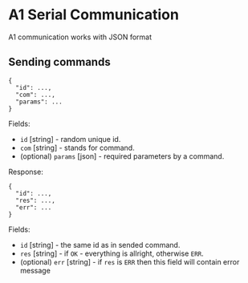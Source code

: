 # A1 Serial Communication
A1 communication works with JSON format

## Sending commands
```
{
  "id": ...,
  "com": ...,
  "params": ...
}
```
Fields:
* `id` [string] - random unique id.
* `com` [string] - stands for command.
* (optional) `params` [json] - required parameters by a command.

Response:
```
{
  "id": ...,
  "res": ...,
  "err": ...
}
```
Fields:
* `id` [string] - the same id as in sended command.
* `res` [string] - if `OK` - everything is allright, otherwise `ERR`.
* (optional) `err` [string] - if `res` is `ERR` then this field will contain error message
